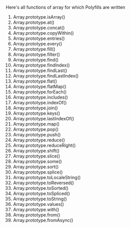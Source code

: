 Here's all functions of array for which Polyfills are written

1. Array.prototype.isArray()
2. Array.prototype.at()
3. Array.prototype.concat()
4. Array.prototype.copyWithin()
5. Array.prototype.entries()
6. Array.prototype.every()
7. Array.prototype.fill()
8. Array.prototype.filter()
9. Array.prototype.find()
10. Array.prototype.findIndex()
11. Array.prototype.findLast()
12. Array.prototype.findLastIndex()
13. Array.prototype.flat()
14. Array.prototype.flatMap()
15. Array.prototype.forEach()
16. Array.prototype.includes()
17. Array.prototype.indexOf()
18. Array.prototype.join()
19. Array.prototype.keys()
20. Array.prototype.lastIndexOf()
21. Array.prototype.map()
22. Array.prototype.pop()
23. Array.prototype.push()
24. Array.prototype.reduce()
25. Array.prototype.reduceRight()
26. Array.prototype.shift()
27. Array.prototype.slice()
28. Array.prototype.some()
29. Array.prototype.sort()
30. Array.prototype.splice()
31. Array.prototype.toLocaleString()
32. Array.prototype.toReversed()
33. Array.prototype.toSorted()
34. Array.prototype.toSpliced()
35. Array.prototype.toString()
36. Array.prototype.values()
37. Array.prototype.with()
38. Array.prototype.from()
39. Array.prototype.fromAsync()
